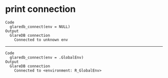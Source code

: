 # print connection

    Code
      glaredb_connect(env = NULL)
    Output
      GlareDB connection
        Connected to unknown env

---

    Code
      glaredb_connect(env = .GlobalEnv)
    Output
      GlareDB connection
        Connected to <environment: R_GlobalEnv>

